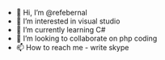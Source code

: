 - 👋 Hi, I’m @refebernal
- 👀 I’m interested in visual studio
- 🌱 I’m currently learning C#
- 💞️ I’m looking to collaborate on php coding
- 📫 How to reach me - write skype

<!---
refebernal/refebernal is a ✨ special ✨ repository because its `README.md` (this file) appears on your GitHub profile.
You can click the Preview link to take a look at your changes.
--->
